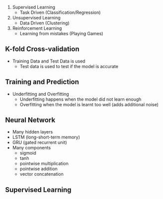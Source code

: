 1. Supervised Learning
	- Task Driven (Classification/Regression)
2. Unsupervised Learning
	- Data Driven (Clustering)
3. Reinforcement Learning
	- Learning from mistakes (Playing Games)


## K-fold Cross-validation
- Training Data and Test Data is used
	- Test data is used to test if the model is accurate


## Training and Prediction
- Underfitting and Overfitting
	- Underfitting happens when the model did not learn enough
	- Overfitting when the model is learnt too well (adds additional noise)


## Neural Network
- Many hidden layers
- LSTM (long-short-term memory)
- GRU (gated recurrent unit)
- Many components
	- sigmoid
	- tanh
	- pointwise multiplication
	- pointwise addition
	- vector concatenation


## Supervised Learning
